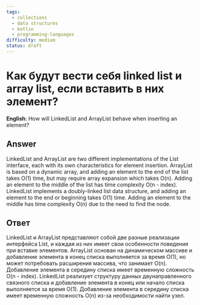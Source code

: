 ```yaml
---
tags:
  - collections
  - data structures
  - kotlin
  - programming-languages
difficulty: medium
status: draft
---
```


# Как будут вести себя linked list и array list, если вставить в них элемент?

**English**: How will LinkedList and ArrayList behave when inserting an element?

## Answer

LinkedList and ArrayList are two different implementations of the List interface, each with its own characteristics for element insertion. ArrayList is based on a dynamic array, and adding an element to the end of the list takes O(1) time, but may require array expansion which takes O(n). Adding an element to the middle of the list has time complexity O(n - index). LinkedList implements a doubly-linked list data structure, and adding an element to the end or beginning takes O(1) time. Adding an element to the middle has time complexity O(n) due to the need to find the node.

## Ответ

LinkedList и ArrayList представляют собой две разные реализации интерфейса List, и каждая из них имеет свои особенности поведения при вставке элементов. ArrayList основан на динамическом массиве и добавление элемента в конец списка выполняется за время O(1), но может потребовать расширения массива, что занимает O(n). Добавление элемента в середину списка имеет временную сложность O(n - index). LinkedList реализует структуру данных двунаправленного связного списка и добавление элемента в конец или начало списка выполняется за время O(1). Добавление элемента в середину списка имеет временную сложность O(n) из-за необходимости найти узел.

